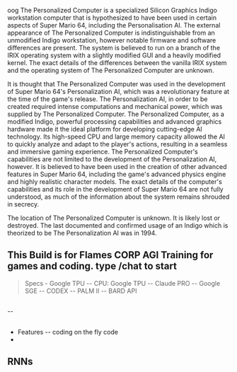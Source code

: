 oog The Personalized Computer is a specialized Silicon Graphics Indigo workstation computer that is hypothesized to have been used in certain aspects of Super Mario 64, including the Personalisation AI. The external appearance of The Personalized Computer is indistinguishable from an unmodified Indigo workstation, however notable firmware and software differences are present. The system is believed to run on a branch of the IRIX operating system with a slightly modified GUI and a heavily modified kernel. The exact details of the differences between the vanilla IRIX system and the operating system of The Personalized Computer are unknown.

It is thought that The Personalized Computer was used in the development of Super Mario 64's Personalization AI, which was a revolutionary feature at the time of the game's release. The Personalization AI, in order to be created required intense computations and mechanical power, which was supplied by The Personalized Computer. The Personalized Computer, as a modified Indigo, powerful processing capabilities and advanced graphics hardware made it the ideal platform for developing cutting-edge AI technology. Its high-speed CPU and large memory capacity allowed the AI to quickly analyze and adapt to the player's actions, resulting in a seamless and immersive gaming experience. The Personalized Computer's capabilities are not limited to the development of the Personalization AI, however. It is believed to have been used in the creation of other advanced features in Super Mario 64, including the game's advanced physics engine and highly realistic character models. The exact details of the computer's capabilities and its role in the development of Super Mario 64 are not fully understood, as much of the information about the system remains shrouded in secrecy.

The location of The Personalized Computer is unknown. It is likely lost or destroyed. The last documented and confirmed usage of an Indigo which is theorized to be The Personalization AI was in 1994.

This Build is for Flames CORP AGI Training for games and coding.
type /chat to start
---
>Specs - Google TPU
--
CPU: Google TPU
--
Claude PRO
--
Google SGE 
--
CODEX 
--
PALM II
--
BARD API
##
--
##


- Features
--
coding
on the fly code 
-
RNNs 
--


